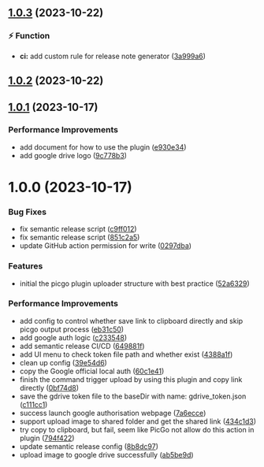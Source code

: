 ## [1.0.3](https://github.com/xinatcg/picgo-plugin-gdrive/compare/1.0.2...1.0.3) (2023-10-22)


### :zap: Function

* **ci:** add custom rule for release note generator ([3a999a6](https://github.com/xinatcg/picgo-plugin-gdrive/commit/3a999a693d2fa9fd7b86b06723eb1a47a31b046a))

## [1.0.2](https://github.com/xinatcg/picgo-plugin-gdrive/compare/1.0.1...1.0.2) (2023-10-22)

## [1.0.1](https://github.com/xinatcg/picgo-plugin-gdrive/compare/1.0.0...1.0.1) (2023-10-17)


### Performance Improvements

* add document for how to use the plugin ([e930e34](https://github.com/xinatcg/picgo-plugin-gdrive/commit/e930e345ec812a834cddb49d93f3f6306346b658))
* add google drive logo ([9c778b3](https://github.com/xinatcg/picgo-plugin-gdrive/commit/9c778b3fc430b14b9bd21576db089d6640ccfa51))

# 1.0.0 (2023-10-17)


### Bug Fixes

* fix semantic release script ([c9ff012](https://github.com/xinatcg/picgo-plugin-gdrive/commit/c9ff0128d8d333526ddaa51102973674ae055bbc))
* fix semantic release script ([851c2a5](https://github.com/xinatcg/picgo-plugin-gdrive/commit/851c2a541d29ee11a8989516d06dab985055bc63))
* update GitHub action permission for write ([0297dba](https://github.com/xinatcg/picgo-plugin-gdrive/commit/0297dba2525876bb88d102c4fb1a9e59b602cc26))


### Features

* initial the picgo plugin uploader structure with best practice ([52a6329](https://github.com/xinatcg/picgo-plugin-gdrive/commit/52a632999a277b07d2c22c623ba589269c0d8baf))


### Performance Improvements

* add config to control whether save link to clipboard directly and skip picgo output process ([eb31c50](https://github.com/xinatcg/picgo-plugin-gdrive/commit/eb31c502770b19e22e129447725169c5a521496c))
* add google auth logic ([c233548](https://github.com/xinatcg/picgo-plugin-gdrive/commit/c2335488373739c3651318552c4b8ec76bb62067))
* add semantic release CI/CD ([649881f](https://github.com/xinatcg/picgo-plugin-gdrive/commit/649881f9d3741b6f0e7d99428953652305c5fb0e))
* add UI menu to check token file path and whether exist ([4388a1f](https://github.com/xinatcg/picgo-plugin-gdrive/commit/4388a1f0069d7b3f6a8cb5a484ec6798afef5099))
* clean up config ([39e54d6](https://github.com/xinatcg/picgo-plugin-gdrive/commit/39e54d6e4521f23eb17ec50c9c64a0a66a01fb70))
* copy the Google official local auth ([60c1e41](https://github.com/xinatcg/picgo-plugin-gdrive/commit/60c1e4177f1be0da49e9bd193360b4e94637c110))
* finish the command trigger upload by using this plugin and copy link directly ([0bf74d8](https://github.com/xinatcg/picgo-plugin-gdrive/commit/0bf74d8bc047a89983314c815e1a6d8620875500))
* save the gdrive token file to the baseDir with name: gdrive_token.json ([c111cc1](https://github.com/xinatcg/picgo-plugin-gdrive/commit/c111cc1900194ed28e7fa6b9660bdc41d7da387d))
* success launch google authorisation webpage ([7a6ecce](https://github.com/xinatcg/picgo-plugin-gdrive/commit/7a6ecceff1562b43c95c6024c6bd7f0970722764))
* support upload image to shared folder and get the shared link ([434c1d3](https://github.com/xinatcg/picgo-plugin-gdrive/commit/434c1d39e4b6145cadb40fe93deb61eb46353f17))
* try copy to clipboard, but fail, seem like PicGo not allow do this action in plugin ([794f422](https://github.com/xinatcg/picgo-plugin-gdrive/commit/794f4221ef76f35a250ffc0385d4c9f36f4b25af))
* update semantic release config ([8b8dc97](https://github.com/xinatcg/picgo-plugin-gdrive/commit/8b8dc971879976a0fee5ee217bfe9301e8c9465c))
* upload image to google drive successfully ([ab5be9d](https://github.com/xinatcg/picgo-plugin-gdrive/commit/ab5be9d72c00ff18d3e3bbde86c197875cdf26b5))
